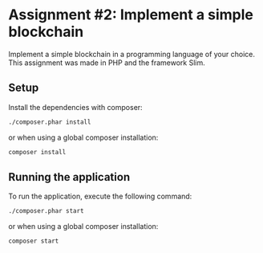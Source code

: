 # Assignment #2: Implement a simple blockchain
Implement a simple blockchain in a programming language of your choice. This assignment was made in PHP and the framework Slim.

## Setup
Install the dependencies with composer:
```bash
./composer.phar install
```
or when using a global composer installation:
```bash
composer install
```

## Running the application
To run the application, execute the following command:
```bash
./composer.phar start
```
or when using a global composer installation:
```bash
composer start
```